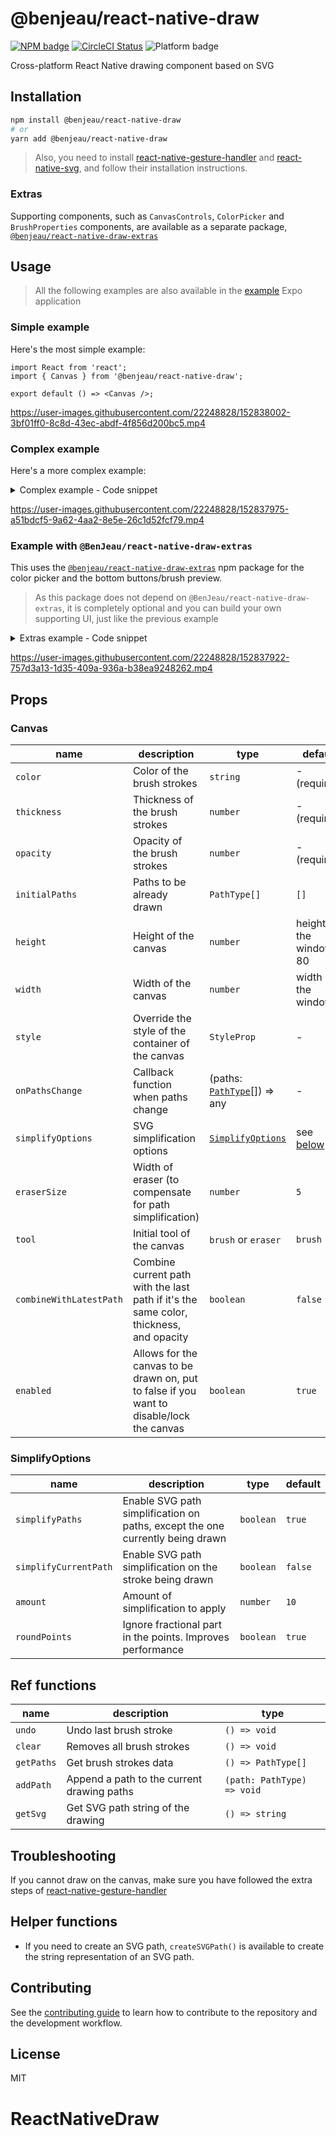 # @benjeau/react-native-draw

[![NPM badge](https://img.shields.io/npm/v/@benjeau/react-native-draw)](https://www.npmjs.com/package/@benjeau/react-native-draw) [![CircleCI Status](https://img.shields.io/circleci/build/gh/BenJeau/react-native-draw)](https://app.circleci.com/pipelines/github/BenJeau/react-native-draw) ![Platform badge](https://img.shields.io/badge/platform-android%20%7C%20ios%20%7C%20web-blue)

Cross-platform React Native drawing component based on SVG

## Installation

```sh
npm install @benjeau/react-native-draw
# or
yarn add @benjeau/react-native-draw
```

> Also, you need to install [react-native-gesture-handler](https://github.com/software-mansion/react-native-gesture-handler) and [react-native-svg](https://github.com/react-native-svg/react-native-svg), and follow their installation instructions.

### Extras

Supporting components, such as `CanvasControls`, `ColorPicker` and `BrushProperties` components, are available as a separate package, [`@benjeau/react-native-draw-extras`](https://github.com/BenJeau/react-native-draw/tree/master/packages/react-native-draw-extras)

## Usage

> All the following examples are also available in the [example](./example/) Expo application

### Simple example

Here's the most simple example:

```tsx
import React from 'react';
import { Canvas } from '@benjeau/react-native-draw';

export default () => <Canvas />;
```

https://user-images.githubusercontent.com/22248828/152838002-3bf01ff0-8c8d-43ec-abdf-4f856d200bc5.mp4

### Complex example

Here's a more complex example:

<details>
  <summary>Complex example - Code snippet</summary>

```tsx
import React, { useRef } from 'react';
import { Button } from 'react-native';
import { Canvas, CanvasRef } from '@benjeau/react-native-draw';

export default () => {
  const canvasRef = useRef<CanvasRef>(null);

  const handleUndo = () => {
    canvasRef.current?.undo();
  };

  const handleClear = () => {
    canvasRef.current?.clear();
  };

  return (
    <>
      <Canvas
        ref={canvasRef}
        height={600}
        color="red"
        thickness={20}
        opacity={0.6}
        style={{ backgroundColor: 'black' }}
      />
      <Button title="Undo" onPress={handleUndo} />
      <Button title="Clear" onPress={handleClear} />
    </>
  );
};
```
</details>

https://user-images.githubusercontent.com/22248828/152837975-a51bdcf5-9a62-4aa2-8e5e-26c1d52fcf79.mp4

### Example with `@BenJeau/react-native-draw-extras`

This uses the [`@benjeau/react-native-draw-extras`](https://github.com/BenJeau/react-native-draw/tree/master/packages/react-native-draw-extras) npm package for the color picker and the bottom buttons/brush preview.

> As this package does not depend on `@BenJeau/react-native-draw-extras`, it is completely optional and you can build your own supporting UI, just like the previous example

<details>
  <summary>Extras example - Code snippet</summary>

```tsx
import React, { useRef, useState } from 'react';
import { Animated, StyleSheet, View } from 'react-native';
import {
  BrushProperties,
  Canvas,
  CanvasControls,
  CanvasRef,
  DEFAULT_COLORS,
  DrawingTool,
} from '@benjeau/react-native-draw';

export default () => {
  const canvasRef = useRef<CanvasRef>(null);

  const [color, setColor] = useState(DEFAULT_COLORS[0][0][0]);
  const [thickness, setThickness] = useState(5);
  const [opacity, setOpacity] = useState(1);
  const [tool, setTool] = useState(DrawingTool.Brush);
  const [visibleBrushProperties, setVisibleBrushProperties] = useState(false);

  const handleUndo = () => {
    canvasRef.current?.undo();
  };

  const handleClear = () => {
    canvasRef.current?.clear();
  };

  const handleToggleEraser = () => {
    setTool((prev) =>
      prev === DrawingTool.Brush ? DrawingTool.Eraser : DrawingTool.Brush
    );
  };

  const [overlayOpacity] = useState(new Animated.Value(0));
  const handleToggleBrushProperties = () => {
    if (!visibleBrushProperties) {
      setVisibleBrushProperties(true);

      Animated.timing(overlayOpacity, {
        toValue: 1,
        duration: 200,
        useNativeDriver: true,
      }).start();
    } else {
      Animated.timing(overlayOpacity, {
        toValue: 0,
        duration: 200,
        useNativeDriver: true,
      }).start(() => {
        setVisibleBrushProperties(false);
      });
    }
  };

  return (
    <>
      <Canvas
        ref={canvasRef}
        height={600}
        color={color}
        thickness={thickness}
        opacity={opacity}
        tool={tool}
        style={{
          borderBottomWidth: StyleSheet.hairlineWidth,
          borderColor: '#ccc',
        }}
      />
      <View>
        <CanvasControls
          onUndo={handleUndo}
          onClear={handleClear}
          onToggleEraser={handleToggleEraser}
          onToggleBrushProperties={handleToggleBrushProperties}
          tool={tool}
          color={color}
          opacity={opacity}
          thickness={thickness}
        />
        {visibleBrushProperties && (
          <BrushProperties
            color={color}
            thickness={thickness}
            opacity={opacity}
            onColorChange={setColor}
            onThicknessChange={setThickness}
            onOpacityChange={setOpacity}
            style={{
              position: 'absolute',
              bottom: 80,
              left: 0,
              right: 0,
              padding: 10,
              backgroundColor: '#f2f2f2',
              borderTopEndRadius: 10,
              borderTopStartRadius: 10,
              borderWidth: StyleSheet.hairlineWidth,
              borderBottomWidth: 0,
              borderTopColor: '#ccc',
              opacity: overlayOpacity,
            }}
          />
        )}
      </View>
    </>
  );
};
```
</details>

https://user-images.githubusercontent.com/22248828/152837922-757d3a13-1d35-409a-936a-b38ea9248262.mp4

## Props

### Canvas

| name                    | description                                                                               | type                                           | default                       |
| ----------------------- | ----------------------------------------------------------------------------------------- | ---------------------------------------------- | ----------------------------- |
| `color`                 | Color of the brush strokes                                                                | `string`                                       | - (required)                  |
| `thickness`             | Thickness of the brush strokes                                                            | `number`                                       | - (required)                  |
| `opacity`               | Opacity of the brush strokes                                                              | `number`                                       | - (required)                  |
| `initialPaths`          | Paths to be already drawn                                                                 | `PathType[]`                                   | `[]`                          |
| `height`                | Height of the canvas                                                                      | `number`                                       | height of the window - 80     |
| `width`                 | Width of the canvas                                                                       | `number`                                       | width of the window           |
| `style`                 | Override the style of the container of the canvas                                         | `StyleProp`                                    | -                             |
| `onPathsChange`         | Callback function when paths change                                                       | (paths: [`PathType`](./src/types.ts)[]) => any | -                             |
| `simplifyOptions`       | SVG simplification options                                                                | [`SimplifyOptions`](./src/Draw.tsx)            | see [below](#SimplifyOptions) |
| `eraserSize`            | Width of eraser (to compensate for path simplification)                                   | `number`                                       | `5`                           |
| `tool`                  | Initial tool of the canvas                                                                | `brush` or `eraser`                            | `brush`                       |
| `combineWithLatestPath` | Combine current path with the last path if it's the same color, thickness, and opacity    | `boolean`                                      | `false`                       |
| `enabled`               | Allows for the canvas to be drawn on, put to false if you want to disable/lock the canvas | `boolean`                                      | `true`                        |

### SimplifyOptions

| name                  | description                                                                   | type      | default |
| --------------------- | ----------------------------------------------------------------------------- | --------- | ------- |
| `simplifyPaths`       | Enable SVG path simplification on paths, except the one currently being drawn | `boolean` | `true`  |
| `simplifyCurrentPath` | Enable SVG path simplification on the stroke being drawn                      | `boolean` | `false` |
| `amount`              | Amount of simplification to apply                                             | `number`  | `10`    |
| `roundPoints`         | Ignore fractional part in the points. Improves performance                    | `boolean` | `true`  |

## Ref functions

| name       | description                                | type                       |
| ---------- | ------------------------------------------ | -------------------------- |
| `undo`     | Undo last brush stroke                     | `() => void`               |
| `clear`    | Removes all brush strokes                  | `() => void`               |
| `getPaths` | Get brush strokes data                     | `() => PathType[]`         |
| `addPath`  | Append a path to the current drawing paths | `(path: PathType) => void` |
| `getSvg`   | Get SVG path string of the drawing         | `() => string`             |

## Troubleshooting

If you cannot draw on the canvas, make sure you have followed the extra steps of [react-native-gesture-handler](https://github.com/software-mansion/react-native-gesture-handler)

## Helper functions

* If you need to create an SVG path, `createSVGPath()` is available to create the string representation of an SVG path.

## Contributing

See the [contributing guide](CONTRIBUTING.md) to learn how to contribute to the repository and the development workflow.

## License

MIT
# ReactNativeDraw
